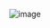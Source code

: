 ![image](https://user-images.githubusercontent.com/74020202/151859930-6426ded0-10fc-44ee-bc8a-4accca9c6116.png)
